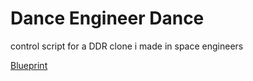 # Dance Engineer Dance

control script for a DDR clone i made in space engineers

[Blueprint](https://steamcommunity.com/sharedfiles/filedetails/?id=3142472800)
